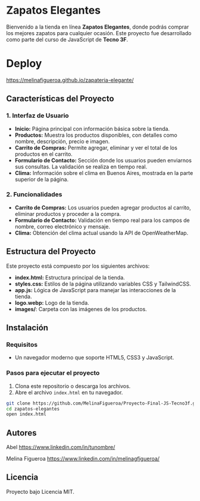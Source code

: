 # Zapatos Elegantes

Bienvenido a la tienda en línea **Zapatos Elegantes**, donde podrás comprar los mejores zapatos para cualquier ocasión. Este proyecto fue desarrollado como parte del curso de JavaScript de **Tecno 3F**.

# Deploy 

https://melinafigueroa.github.io/zapateria-elegante/


## Características del Proyecto

### 1. **Interfaz de Usuario**
- **Inicio:** Página principal con información básica sobre la tienda.
- **Productos:** Muestra los productos disponibles, con detalles como nombre, descripción, precio e imagen.
- **Carrito de Compras:** Permite agregar, eliminar y ver el total de los productos en el carrito.
- **Formulario de Contacto:** Sección donde los usuarios pueden enviarnos sus consultas. La validación se realiza en tiempo real.
- **Clima:** Información sobre el clima en Buenos Aires, mostrada en la parte superior de la página.

### 2. **Funcionalidades**
- **Carrito de Compras:** Los usuarios pueden agregar productos al carrito, eliminar productos y proceder a la compra.
- **Formulario de Contacto:** Validación en tiempo real para los campos de nombre, correo electrónico y mensaje.
- **Clima:** Obtención del clima actual usando la API de OpenWeatherMap.

## Estructura del Proyecto

Este proyecto está compuesto por los siguientes archivos:

- **index.html:** Estructura principal de la tienda.
- **styles.css:** Estilos de la página utilizando variables CSS y TailwindCSS.
- **app.js:** Lógica de JavaScript para manejar las interacciones de la tienda.
- **logo.webp:** Logo de la tienda.
- **images/**: Carpeta con las imágenes de los productos.

## Instalación

### Requisitos

- Un navegador moderno que soporte HTML5, CSS3 y JavaScript.

### Pasos para ejecutar el proyecto

1. Clona este repositorio o descarga los archivos.
2. Abre el archivo `index.html` en tu navegador.

```bash
git clone https://github.com/MelinaFigueroa/Proyecto-Final-JS-Tecno3f.git
cd zapatos-elegantes
open index.html
```

## Autores

Abel 
https://www.linkedin.com/in/tunombre/

Melina Figueroa
https://www.linkedin.com/in/melinagfigueroa/


## Licencia

Proyecto bajo Licencia MIT.




